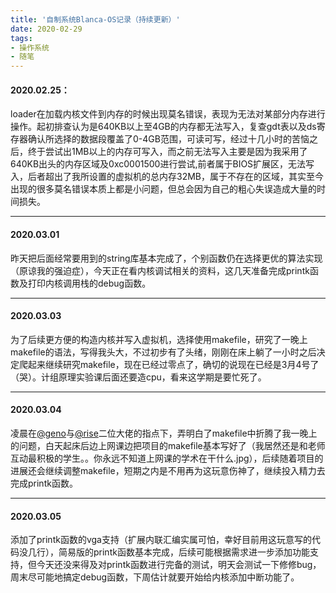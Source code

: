 ```yaml
---
title: '自制系统Blanca-OS记录（持续更新）'
date: 2020-02-29
tags: 
- 操作系统
- 随笔
---
```


#### 2020.02.25：

loader在加载内核文件到内存的时候出现莫名错误，表现为无法对某部分内存进行操作。起初排查认为是640KB以上至4GB的内存都无法写入，复查gdt表以及ds寄存器确认所选择的数据段覆盖了0-4GB范围，可读可写，经过十几小时的苦恼之后，终于尝试出1MB以上的内存可写入，而之前无法写入主要是因为我采用了640KB出头的内存区域及0xc0001500进行尝试,前者属于BIOS扩展区，无法写入，后者超出了我所设置的虚拟机的总内存32MB，属于不存在的区域，其实至今出现的很多莫名错误本质上都是小问题，但总会因为自己的粗心失误造成大量的时间损失。
  <!--more-->
---

#### 2020.03.01

昨天把后面经常要用到的string库基本完成了，个别函数仍在选择更优的算法实现（原谅我的强迫症），今天正在看内核调试相关的资料，这几天准备完成printk函数及打印内核调用栈的debug函数。

---
#### 2020.03.03
为了后续更方便的构造内核并写入虚拟机，选择使用makefile，研究了一晚上makefile的语法，写得我头大，不过初步有了头绪，刚刚在床上躺了一小时之后决定爬起来继续研究makefile，现在已经过零点了，确切的说现在已经是3月4号了（哭）。计组原理实验课后面还要造cpu，看来这学期是要忙死了。

---
#### 2020.03.04
凌晨在[@geno](https://github.com/Geno1024)与[@rise](https://github.com/AmazingRise)二位大佬的指点下，弄明白了makefile中折腾了我一晚上的问题，白天起床后边上网课边把项目的makefile基本写好了（我居然还是和老师互动最积极的学生。。你永远不知道上网课的学术在干什么.jpg），后续随着项目的进展还会继续调整makefile，短期之内是不用再为这玩意伤神了，继续投入精力去完成printk函数。

---
#### 2020.03.05
添加了printk函数的vga支持（扩展内联汇编实属可怕，幸好目前用这玩意写的代码没几行），简易版的printk函数基本完成，后续可能根据需求进一步添加功能支持，但今天还没来得及对printk函数进行完备的测试，明天会测试一下修修bug，周末尽可能地搞定debug函数，下周估计就要开始给内核添加中断功能了。
